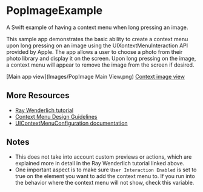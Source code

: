 # PopImageExample
A Swift example of having a context menu when long pressing an image.

This sample app demonstrates the basic ability to create a context menu upon long pressing on an image using the UIXontextMenuInteraction API provided by Apple.
The app allows a user to choose a photo from their photo library and display it on the screen. Upon long pressing on the image, a context menu will appear to remove the image from the screen if desired.

[Main app view](Images/PopImage Main View.png)
[Context image view](Images/PopImageMainView.png)
## More Resources
- [Ray Wenderlich tutorial](https://www.raywenderlich.com/6328155-context-menus-tutorial-for-ios-getting-started)
- [Context Menu Design Guidelines](https://developer.apple.com/design/human-interface-guidelines/ios/controls/context-menus/)
- [UIContextMenuConfiguration documentation](https://developer.apple.com/documentation/uikit/uicontextmenuconfiguration)

## Notes
- This does not take into account custom previews or actions, which are explained more in detail in the Ray Wenderlich tutorial linked above.
- One important aspect is to make sure `User Interaction Enabled` is set to true on the element you want to add the context menu to. If you run into the behavior where the context menu will not show, check this variable.
